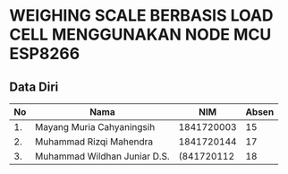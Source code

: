 # WEIGHING SCALE BERBASIS LOAD CELL MENGGUNAKAN NODE MCU ESP8266

## Data Diri
| No | Nama | NIM | Absen |
|--|--|--|--|
| 1. | Mayang Muria Cahyaningsih | 1841720003 | 15 |
| 2. | Muhammad Rizqi Mahendra | 1841720144 | 17 |
| 3. | Muhammad Wildhan Juniar D.S. | (841720112| 18 |

